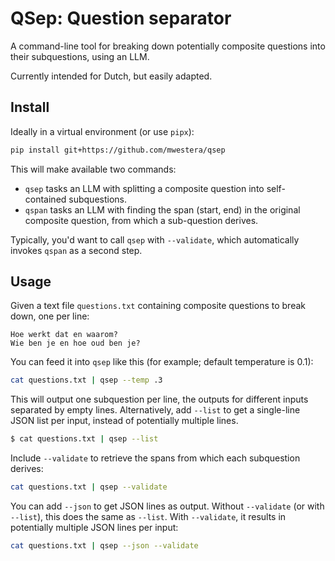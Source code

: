 # QSep: Question separator #

A command-line tool for breaking down potentially composite questions into their subquestions, using an LLM.

Currently intended for Dutch, but easily adapted.

## Install ##

Ideally in a virtual environment (or use `pipx`):

```bash
pip install git+https://github.com/mwestera/qsep
```

This will make available two commands: 

- `qsep` tasks an LLM with splitting a composite question into self-contained subquestions.
- `qspan` tasks an LLM with finding the span (start, end) in the original composite question, from which a sub-question derives.

Typically, you'd want to call `qsep` with `--validate`, which automatically invokes `qspan` as a second step.

## Usage ##

Given a text file `questions.txt` containing composite questions to break down, one per line:

```text
Hoe werkt dat en waarom?
Wie ben je en hoe oud ben je?
```

You can feed it into `qsep` like this (for example; default temperature is 0.1):

```bash
cat questions.txt | qsep --temp .3
```

This will output one subquestion per line, the outputs for different inputs separated by empty lines. Alternatively, add `--list` to get a single-line JSON list per input, instead of potentially multiple lines.

```bash
$ cat questions.txt | qsep --list
```

Include `--validate` to retrieve the spans from which each subquestion derives:

```bash
cat questions.txt | qsep --validate
```

You can add `--json` to get JSON lines as output. Without `--validate` (or with `--list`), this does the same as `--list`. With `--validate`, it results in potentially multiple JSON lines per input:  

```bash
cat questions.txt | qsep --json --validate
```

